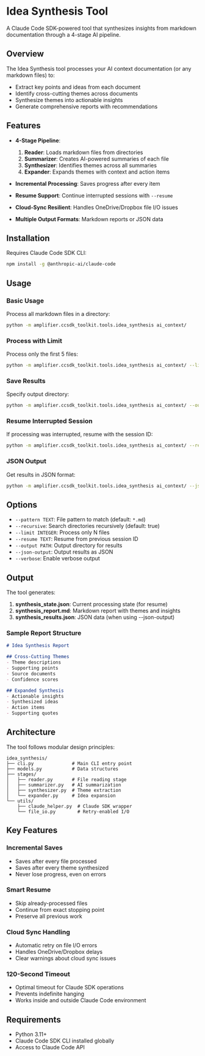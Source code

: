 # Idea Synthesis Tool

A Claude Code SDK-powered tool that synthesizes insights from markdown documentation through a 4-stage AI pipeline.

## Overview

The Idea Synthesis tool processes your AI context documentation (or any markdown files) to:
- Extract key points and ideas from each document
- Identify cross-cutting themes across documents
- Synthesize themes into actionable insights
- Generate comprehensive reports with recommendations

## Features

- **4-Stage Pipeline**:
  1. **Reader**: Loads markdown files from directories
  2. **Summarizer**: Creates AI-powered summaries of each file
  3. **Synthesizer**: Identifies themes across all summaries
  4. **Expander**: Expands themes with context and action items

- **Incremental Processing**: Saves progress after every item
- **Resume Support**: Continue interrupted sessions with `--resume`
- **Cloud-Sync Resilient**: Handles OneDrive/Dropbox file I/O issues
- **Multiple Output Formats**: Markdown reports or JSON data

## Installation

Requires Claude Code SDK CLI:
```bash
npm install -g @anthropic-ai/claude-code
```

## Usage

### Basic Usage

Process all markdown files in a directory:
```bash
python -m amplifier.ccsdk_toolkit.tools.idea_synthesis ai_context/
```

### Process with Limit

Process only the first 5 files:
```bash
python -m amplifier.ccsdk_toolkit.tools.idea_synthesis ai_context/ --limit 5
```

### Save Results

Specify output directory:
```bash
python -m amplifier.ccsdk_toolkit.tools.idea_synthesis ai_context/ --output results/
```

### Resume Interrupted Session

If processing was interrupted, resume with the session ID:
```bash
python -m amplifier.ccsdk_toolkit.tools.idea_synthesis ai_context/ --resume abc123
```

### JSON Output

Get results in JSON format:
```bash
python -m amplifier.ccsdk_toolkit.tools.idea_synthesis ai_context/ --json-output
```

## Options

- `--pattern TEXT`: File pattern to match (default: `*.md`)
- `--recursive`: Search directories recursively (default: true)
- `--limit INTEGER`: Process only N files
- `--resume TEXT`: Resume from previous session ID
- `--output PATH`: Output directory for results
- `--json-output`: Output results as JSON
- `--verbose`: Enable verbose output

## Output

The tool generates:

1. **synthesis_state.json**: Current processing state (for resume)
2. **synthesis_report.md**: Markdown report with themes and insights
3. **synthesis_results.json**: JSON data (when using --json-output)

### Sample Report Structure

```markdown
# Idea Synthesis Report

## Cross-Cutting Themes
- Theme descriptions
- Supporting points
- Source documents
- Confidence scores

## Expanded Synthesis
- Actionable insights
- Synthesized ideas
- Action items
- Supporting quotes
```

## Architecture

The tool follows modular design principles:

```
idea_synthesis/
├── cli.py              # Main CLI entry point
├── models.py           # Data structures
├── stages/
│   ├── reader.py       # File reading stage
│   ├── summarizer.py   # AI summarization
│   ├── synthesizer.py  # Theme extraction
│   └── expander.py     # Idea expansion
└── utils/
    ├── claude_helper.py  # Claude SDK wrapper
    └── file_io.py        # Retry-enabled I/O
```

## Key Features

### Incremental Saves
- Saves after every file processed
- Saves after every theme synthesized
- Never lose progress, even on errors

### Smart Resume
- Skip already-processed files
- Continue from exact stopping point
- Preserve all previous work

### Cloud Sync Handling
- Automatic retry on file I/O errors
- Handles OneDrive/Dropbox delays
- Clear warnings about cloud sync issues

### 120-Second Timeout
- Optimal timeout for Claude SDK operations
- Prevents indefinite hanging
- Works inside and outside Claude Code environment

## Requirements

- Python 3.11+
- Claude Code SDK CLI installed globally
- Access to Claude Code API
